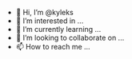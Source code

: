 - 👋 Hi, I’m @kyleks
- 👀 I’m interested in ...
- 🌱 I’m currently learning ...
- 💞️ I’m looking to collaborate on ...
- 📫 How to reach me ...

<!---
kyleks/kyleks is a ✨ special ✨ repository because its `README.md` (this file) appears on your GitHub profile.
You can click the Preview link to take a look at your changes.
--->
